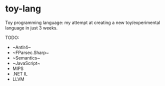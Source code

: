 # toy-lang
Toy programming language: my attempt at creating a new toy/experimental language in just 3 weeks.

TODO:
- ~Antlr4~
- ~FParsec.Sharp~
- ~Semantics~
- ~JavaScript~
- MIPS
- .NET IL
- LLVM
